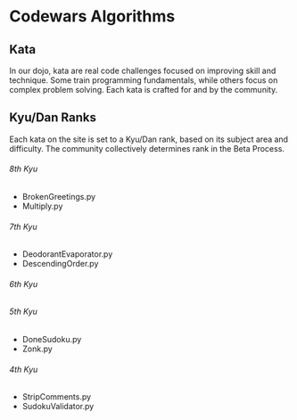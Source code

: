 # Codewars Algorithms

## Kata
In our dojo, kata are real code challenges focused on improving skill and technique. Some train programming fundamentals, while others focus on complex problem solving. Each kata is crafted for and by the community.

## Kyu/Dan Ranks
Each kata on the site is set to a Kyu/Dan rank, based on its subject area and difficulty. The community collectively determines rank in the Beta Process.

###### 8th Kyu
- BrokenGreetings.py
- Multiply.py

###### 7th Kyu
- DeodorantEvaporator.py
- DescendingOrder.py

###### 6th Kyu

###### 5th Kyu
- DoneSudoku.py
- Zonk.py

###### 4th Kyu
- StripComments.py
- SudokuValidator.py
